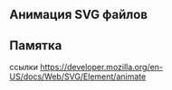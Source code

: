 ##  Анимация SVG файлов
Памятка
---
ссылки
https://developer.mozilla.org/en-US/docs/Web/SVG/Element/animate
